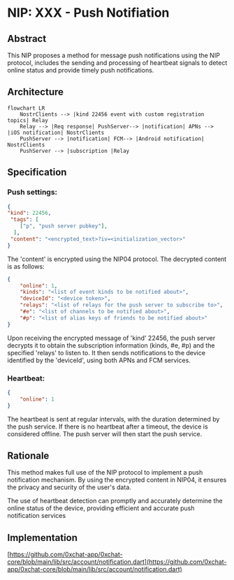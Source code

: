 # NIP: XXX - Push Notifiation 

## Abstract

This NIP proposes a method for message push notifications using the NIP protocol, includes the sending and processing of heartbeat signals to detect online status and provide timely push notifications.



## Architecture


```mermaid
flowchart LR
    NostrClients --> |kind 22456 event with custom registration topics| Relay  
    Relay --> |Req response| PushServer--> |notification| APNs --> |iOS notification| NostrClients
    PushServer --> |notification| FCM--> |Android notification| NostrClients
    PushServer --> |subscription |Relay
```

## Specification

### Push settings:

```json
{
"kind": 22456,
 "tags": [
   	["p", "push server pubkey"],
  ],
 "content": "<encrypted_text>?iv=<initialization_vector>"
}
```
The 'content' is encrypted using the NIP04 protocol. The decrypted content is as follows:

```json
{
    "online": 1,
    "kinds": "<list of event kinds to be notified about>",
    "deviceId": "<device token>",
    "relays": "<list of relays for the push server to subscribe to>",
    "#e": "<list of channels to be notified about>",
    "#p": "<list of alias keys of friends to be notified about>"
}

```
Upon receiving the encrypted message of 'kind' 22456, the push server decrypts it to obtain the subscription information (kinds, #e, #p) and the specified 'relays' to listen to. It then sends notifications to the device identified by the 'deviceId', using both APNs and FCM services.

### Heartbeat:

```json
{
    "online": 1
}

```
The heartbeat is sent at regular intervals, with the duration determined by the push service. If there is no heartbeat after a timeout, the device is considered offline. The push server will then start the push service.

## Rationale
This method makes full use of the NIP protocol to implement a push notification mechanism. By using the encrypted content in NIP04, it ensures the privacy and security of the user's data.

The use of heartbeat detection can promptly and accurately determine the online status of the device, providing efficient and accurate push notification services


## Implementation
[https://github.com/0xchat-app/0xchat-core/blob/main/lib/src/account/notification.dart](https://github.com/0xchat-app/0xchat-core/blob/main/lib/src/account/notification.dart)





